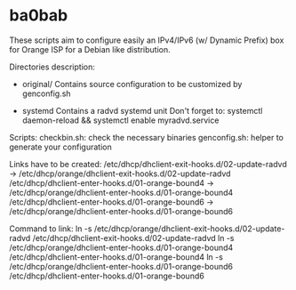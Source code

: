 # ba0bab
These scripts aim to configure easily an IPv4/IPv6 (w/ Dynamic Prefix) box for Orange ISP
 for a Debian like distribution.

Directories description:

- original/
Contains source configuration to be customized by genconfig.sh

- systemd
Contains a radvd systemd unit
Don't forget to:
systemctl daemon-reload && systemctl enable myradvd.service


Scripts:
checkbin.sh: check the necessary binaries
genconfig.sh: helper to generate your configuration


Links have to be created:
/etc/dhcp/dhclient-exit-hooks.d/02-update-radvd -> /etc/dhcp/orange/dhclient-exit-hooks.d/02-update-radvd
/etc/dhcp/dhclient-enter-hooks.d/01-orange-bound4 -> /etc/dhcp/orange/dhclient-enter-hooks.d/01-orange-bound4
/etc/dhcp/dhclient-enter-hooks.d/01-orange-bound6 -> /etc/dhcp/orange/dhclient-enter-hooks.d/01-orange-bound6


Command to link:
ln -s /etc/dhcp/orange/dhclient-exit-hooks.d/02-update-radvd /etc/dhcp/dhclient-exit-hooks.d/02-update-radvd
ln -s /etc/dhcp/orange/dhclient-enter-hooks.d/01-orange-bound4 /etc/dhcp/dhclient-enter-hooks.d/01-orange-bound4
ln -s /etc/dhcp/orange/dhclient-enter-hooks.d/01-orange-bound6 /etc/dhcp/dhclient-enter-hooks.d/01-orange-bound6

